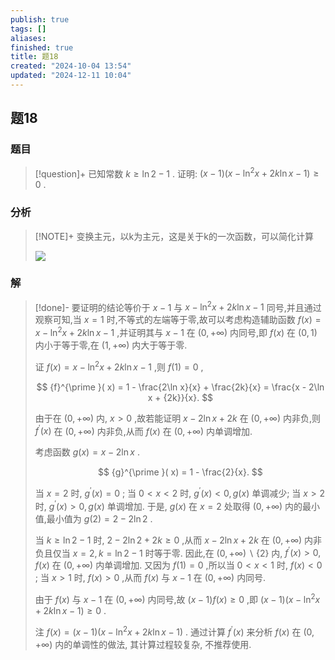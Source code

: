 ```yaml
---
publish: true
tags: []
aliases: 
finished: true
title: 题18
created: "2024-10-04 13:54"
updated: "2024-12-11 10:04"
---
```

## 题18
### 题目
> [!question]+
> 已知常数 $k \geq \ln 2 - 1$ . 证明: $( {x - 1}) ( {x - {\ln }^{2}x + {2k}\ln x - 1}) \geq 0$ .
### 分析
> [!NOTE]+
> 变换主元，以k为主元，这是关于k的一次函数，可以简化计算
> 
> ![](https://img.hwenyi.tech/202412111753903.webp)
### 解
> [!done]-
> 要证明的结论等价于 $x - 1$ 与 $x - {\ln }^{2}x + {2k}\ln x - 1$ 同号,并且通过观察可知,当 $x = 1$ 时,不等式的左端等于零,故可以考虑构造辅助函数 $f( x) = x - {\ln }^{2}x + {2k}\ln x - 1$ ,并证明其与 $x - 1$ 在 $( {0, + \infty })$ 内同号,即 $f( x)$ 在 $( {0,1})$ 内小于等于零,在 $( {1, + \infty })$ 内大于等于零.
> 
> 证 $f( x) = x - {\ln }^{2}x + {2k}\ln x - 1$ ,则 $f( 1) = 0$ ,
> 
> $$
> {f}^{\prime }( x) = 1 - \frac{2\ln x}{x} + \frac{2k}{x} = \frac{x - 2\ln x + {2k}}{x}.
> $$
> 
> 由于在 $( {0, + \infty })$ 内, $x > 0$ ,故若能证明 $x - 2\ln x + {2k}$ 在 $( {0, + \infty })$ 内非负,则 ${f}^{\prime }( x)$ 在 $( {0, + \infty })$ 内非负,从而 $f( x)$ 在 $( {0, + \infty })$ 内单调增加.
> 
> 考虑函数 $g( x) = x - 2\ln x$ .
> 
> $$
> {g}^{\prime }( x) = 1 - \frac{2}{x}.
> $$
> 
> 当 $x = 2$ 时, ${g}^{\prime }( x) = 0$ ; 当 $0 < x < 2$ 时, ${g}^{\prime }( x) < 0, g( x)$ 单调减少; 当 $x > 2$ 时, ${g}^{\prime }( x) > 0, g( x)$ 单调增加. 于是, $g( x)$ 在 $x = 2$ 处取得 $( {0, + \infty })$ 内的最小值,最小值为 $g( 2) = 2 - 2\ln 2$ .
> 
> 当 $k \geq \ln 2 - 1$ 时, $2 - 2\ln 2 + {2k} \geq 0$ ,从而 $x - 2\ln x + {2k}$ 在 $( {0, + \infty })$ 内非负且仅当 $x = 2, k = \ln 2 - 1$ 时等于零. 因此,在 $( {0, + \infty }) \smallsetminus \{ 2\}$ 内, ${f}^{\prime }( x) > 0, f( x)$ 在 $( {0, + \infty })$ 内单调增加. 又因为 $f( 1) = 0$ ,所以当 $0 < x < 1$ 时, $f( x) < 0$ ; 当 $x > 1$ 时, $f( x) > 0$ ,从而 $f( x)$ 与 $x - 1$ 在 $( {0, + \infty })$ 内同号.
> 
> 由于 $f( x)$ 与 $x - 1$ 在 $( {0, + \infty })$ 内同号,故 $( {x - 1}) f( x) \geq 0$ ,即 $( {x - 1}) ( {x - {\ln }^{2}x + {2k}\ln x - 1}) \geq 0$ .
> 
> 注 $f( x) = ( {x - 1}) ( {x - {\ln }^{2}x + {2k}\ln x - 1})$ . 通过计算 ${f}^{\prime }( x)$ 来分析 $f( x)$ 在 $( {0, + \infty })$ 内的单调性的做法, 其计算过程较复杂, 不推荐使用.